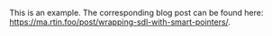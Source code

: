 This is an example. The corresponding blog post can be found here: https://ma.rtin.foo/post/wrapping-sdl-with-smart-pointers/.
